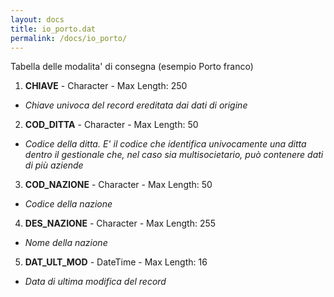 ```yaml
---
layout: docs
title: io_porto.dat
permalink: /docs/io_porto/
---
```


Tabella delle modalita' di consegna (esempio Porto franco)

1. **CHIAVE** - Character - Max Length: 250
  * *Chiave univoca del record ereditata dai dati di origine*
2. **COD_DITTA** - Character - Max Length: 50
  * *Codice della ditta. E' il codice che identifica univocamente una ditta dentro il gestionale che, nel caso sia multisocietario, può contenere dati di più aziende*
3. **COD_NAZIONE** - Character - Max Length: 50
  * *Codice della nazione*
4. **DES_NAZIONE** - Character - Max Length: 255
  * *Nome della nazione*
5. **DAT_ULT_MOD** - DateTime - Max Length: 16
  * *Data di ultima modifica del record*


